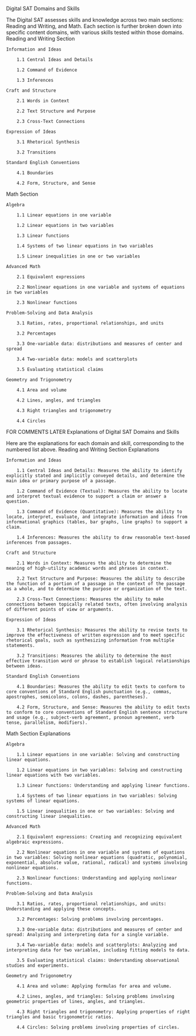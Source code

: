 Digital SAT Domains and Skills

The Digital SAT assesses skills and knowledge across two main sections: Reading and Writing, and Math. Each section is further broken down into specific content domains, with various skills tested within those domains.
Reading and Writing Section

    Information and Ideas

        1.1 Central Ideas and Details

        1.2 Command of Evidence

        1.3 Inferences

    Craft and Structure

        2.1 Words in Context

        2.2 Text Structure and Purpose

        2.3 Cross-Text Connections

    Expression of Ideas

        3.1 Rhetorical Synthesis

        3.2 Transitions

    Standard English Conventions

        4.1 Boundaries

        4.2 Form, Structure, and Sense

Math Section

    Algebra

        1.1 Linear equations in one variable

        1.2 Linear equations in two variables

        1.3 Linear functions

        1.4 Systems of two linear equations in two variables

        1.5 Linear inequalities in one or two variables

    Advanced Math

        2.1 Equivalent expressions

        2.2 Nonlinear equations in one variable and systems of equations in two variables

        2.3 Nonlinear functions

    Problem-Solving and Data Analysis

        3.1 Ratios, rates, proportional relationships, and units

        3.2 Percentages

        3.3 One-variable data: distributions and measures of center and spread

        3.4 Two-variable data: models and scatterplots

        3.5 Evaluating statistical claims

    Geometry and Trigonometry

        4.1 Area and volume

        4.2 Lines, angles, and triangles

        4.3 Right triangles and trigonometry

        4.4 Circles


FOR COMMENTS LATER
Explanations of Digital SAT Domains and Skills

Here are the explanations for each domain and skill, corresponding to the numbered list above.
Reading and Writing Section Explanations

    Information and Ideas

        1.1 Central Ideas and Details: Measures the ability to identify explicitly stated and implicitly conveyed details, and determine the main idea or primary purpose of a passage.

        1.2 Command of Evidence (Textual): Measures the ability to locate and interpret textual evidence to support a claim or answer a question.

        1.3 Command of Evidence (Quantitative): Measures the ability to locate, interpret, evaluate, and integrate information and ideas from informational graphics (tables, bar graphs, line graphs) to support a claim.

        1.4 Inferences: Measures the ability to draw reasonable text-based inferences from passages.

    Craft and Structure

        2.1 Words in Context: Measures the ability to determine the meaning of high-utility academic words and phrases in context.

        2.2 Text Structure and Purpose: Measures the ability to describe the function of a portion of a passage in the context of the passage as a whole, and to determine the purpose or organization of the text.

        2.3 Cross-Text Connections: Measures the ability to make connections between topically related texts, often involving analysis of different points of view or arguments.

    Expression of Ideas

        3.1 Rhetorical Synthesis: Measures the ability to revise texts to improve the effectiveness of written expression and to meet specific rhetorical goals, such as synthesizing information from multiple statements.

        3.2 Transitions: Measures the ability to determine the most effective transition word or phrase to establish logical relationships between ideas.

    Standard English Conventions

        4.1 Boundaries: Measures the ability to edit texts to conform to core conventions of Standard English punctuation (e.g., commas, apostrophes, semicolons, colons, dashes, parentheses).

        4.2 Form, Structure, and Sense: Measures the ability to edit texts to conform to core conventions of Standard English sentence structure and usage (e.g., subject-verb agreement, pronoun agreement, verb tense, parallelism, modifiers).

Math Section Explanations

    Algebra

        1.1 Linear equations in one variable: Solving and constructing linear equations.

        1.2 Linear equations in two variables: Solving and constructing linear equations with two variables.

        1.3 Linear functions: Understanding and applying linear functions.

        1.4 Systems of two linear equations in two variables: Solving systems of linear equations.

        1.5 Linear inequalities in one or two variables: Solving and constructing linear inequalities.

    Advanced Math

        2.1 Equivalent expressions: Creating and recognizing equivalent algebraic expressions.

        2.2 Nonlinear equations in one variable and systems of equations in two variables: Solving nonlinear equations (quadratic, polynomial, exponential, absolute value, rational, radical) and systems involving nonlinear equations.

        2.3 Nonlinear functions: Understanding and applying nonlinear functions.

    Problem-Solving and Data Analysis

        3.1 Ratios, rates, proportional relationships, and units: Understanding and applying these concepts.

        3.2 Percentages: Solving problems involving percentages.

        3.3 One-variable data: distributions and measures of center and spread: Analyzing and interpreting data for a single variable.

        3.4 Two-variable data: models and scatterplots: Analyzing and interpreting data for two variables, including fitting models to data.

        3.5 Evaluating statistical claims: Understanding observational studies and experiments.

    Geometry and Trigonometry

        4.1 Area and volume: Applying formulas for area and volume.

        4.2 Lines, angles, and triangles: Solving problems involving geometric properties of lines, angles, and triangles.

        4.3 Right triangles and trigonometry: Applying properties of right triangles and basic trigonometric ratios.

        4.4 Circles: Solving problems involving properties of circles.